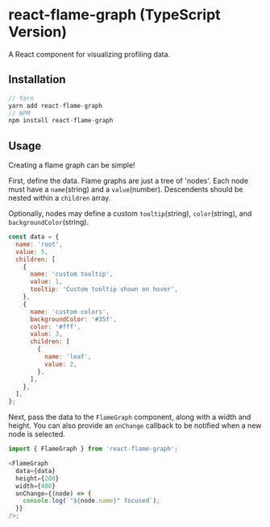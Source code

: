 # react-flame-graph (TypeScript Version)

A React component for visualizing profiling data.

## Installation

```js
// Yarn
yarn add react-flame-graph
// NPM
npm install react-flame-graph
```

## Usage

Creating a flame graph can be simple!

First, define the data. Flame graphs are just a tree of 'nodes'. Each node must have a `name`(string) and a `value`(number). Descendents should be nested within a `children` array.

Optionally, nodes may define a custom `tooltip`(string), `color`(string), and `backgroundColor`(string).

```js
const data = {
  name: 'root',
  value: 5,
  children: [
    {
      name: 'custom tooltip',
      value: 1,
      tooltip: 'Custom tooltip shown on hover',
    },
    {
      name: 'custom colors',
      backgroundColor: '#35f',
      color: '#fff',
      value: 3,
      children: [
        {
          name: 'leaf',
          value: 2,
        },
      ],
    },
  ],
};
```

Next, pass the data to the `FlameGraph` component, along with a width and height. You can also provide an `onChange` callback to be notified when a new node is selected.

```js
import { FlameGraph } from 'react-flame-graph';

<FlameGraph
  data={data}
  height={200}
  width={400}
  onChange={(node) => {
    console.log(`"${node.name}" focused`);
  }}
/>;
```
